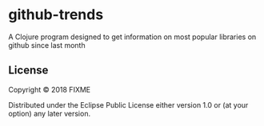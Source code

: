 # github-trends

A Clojure program designed to get information on most popular libraries on github since last month

## License

Copyright © 2018 FIXME

Distributed under the Eclipse Public License either version 1.0 or (at
your option) any later version.
